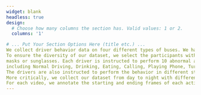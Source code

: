 ```yaml
---
widget: blank
headless: true
design:
  # Choose how many columns the section has. Valid values: 1 or 2.
  columns: '1'

# ... Put Your Section Options Here (title etc.) ...
We collect driver behavior data on four different types of buses. We have 55 participants, including 15 female drivers and 40 male drivers. 
To ensure the diversity of our dataset, we select the participants with different body heights, weights and different driving styles, wearing different uniforms, 
masks or sunglasses. Each driver is instructed to perform 10 abnormal and 1 normal driver behaviors,
including Normal Driving, Drinking, Eating, Calling, Playing Phone, Turn Around, Tidying Hair, One-handed Driving, Pulling Driver, Grabbing Steering Wheel, Yawning.
The drivers are also instructed to perform the behavior in different styles. For example, the driver can perform the calling behavior with either his left or right hand.
More critically, we collect our dataset from day to night with different lighting conditions to simulate the real-world driving environment.
For each video, we annotate the starting and ending frames of each action instance.
---
```

